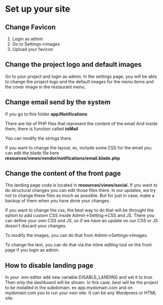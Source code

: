 # Set up your site

## Change Favicon <a id="change-favicon"></a>

1. Login as admin
2. Go to Settings-&gt;images
3. Upload your favicon

## Change the project logo and default images <a id="change-the-project-logo-and-default-images"></a>

Go to your project and login as admin. In the settings page, you will be able to change the project logo and the default images for the menu items and the cover image in the restaurant menu.

## Change email send by the system <a id="change-email-send-by-the-system"></a>

If you go to this folder **app/Notifications**

There are list of PHP files that represent the content of the email And inside them, there is function called **toMail**

You can modify the strings there.

If you want to change the layout, ex, include some CSS for the email you can edit the blade file here **resources/views/vendor/notifications/email.blade.php**

## **Change the content of the front page** <a id="change-the-content-of-the-front-page"></a>

The landing page code is located in **resources/views/social.** If you want to do structural changes you can edit those files there. In our updates, we try not to change these files as much as possible. But for just in case, make a backup of them when you have done your changes.

If you want to change the css, the best way to do that will be throught the option to add custom CSS inside Admin-&gt;Setting-&gt;CSS and JS. There you can define your own CSS and JS, so if we have an update on our CSS or JS doesn't discard your changes.

To modify the images, you can do that from Admin-&gt;Settings-&gt;Images.

To change the text, you can do that via the inline editing tool on the front page if you login as admin.

## How to disable landing page <a id="how-to-disable-landing-page"></a>

In your .env editor add new variable DISABLE\_LANDING and set it to true. Then only the dashboard will be shown. In this case, best will be the project to be installed in the subdomain. ex app.mydomain.com and on mydomain.com you to run your own site. It can be any Wordpress or HTML site.


